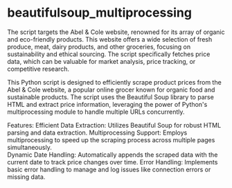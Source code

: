 # beautifulsoup_multiprocessing

The script targets the Abel & Cole website, renowned for its array of organic and eco-friendly products. This website offers a wide selection of fresh produce, meat, dairy products, and other groceries, focusing on sustainability and ethical sourcing. The script specifically fetches price data, which can be valuable for market analysis, price tracking, or competitive research.

This Python script is designed to efficiently scrape product prices from the Abel & Cole website, a popular online grocer known for organic food and sustainable products. The script uses the Beautiful Soup library to parse HTML and extract price information, leveraging the power of Python's multiprocessing module to handle multiple URLs concurrently.


Features:
  Efficient Data Extraction: Utilizes Beautiful Soup for robust HTML parsing and data extraction.
  Multiprocessing Support: Employs multiprocessing to speed up the scraping process across multiple pages simultaneously.   
  Dynamic Date Handling: Automatically appends the scraped data with the current date to track price changes over time.
  Error Handling: Implements basic error handling to manage and log issues like connection errors or missing data.
